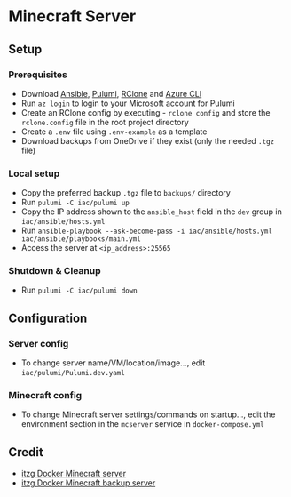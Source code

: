 # Minecraft Server

## Setup

### Prerequisites

- Download [Ansible](https://docs.ansible.com/ansible/latest/installation_guide/intro_installation.html), [Pulumi](https://www.pulumi.com/docs/iac/download-install/), [RClone](https://rclone.org/install/) and [Azure CLI](https://learn.microsoft.com/en-us/cli/azure/install-azure-cli)
- Run `az login` to login to your Microsoft account for Pulumi
- Create an RClone config by executing - `rclone config` and store the `rclone.config` file in the root project directory
- Create a `.env` file using `.env-example` as a template
- Download backups from OneDrive if they exist (only the needed `.tgz` file)

### Local setup

- Copy the preferred backup `.tgz` file to `backups/` directory
- Run `pulumi -C iac/pulumi up`
- Copy the IP address shown to the `ansible_host` field in the `dev` group in `iac/ansible/hosts.yml`
- Run `ansible-playbook --ask-become-pass -i iac/ansible/hosts.yml iac/ansible/playbooks/main.yml`
- Access the server at `<ip_address>:25565`

### Shutdown & Cleanup

- Run `pulumi -C iac/pulumi down`

## Configuration

### Server config

- To change server name/VM/location/image..., edit `iac/pulumi/Pulumi.dev.yaml`

### Minecraft config

- To change Minecraft server settings/commands on startup..., edit the environment section in the `mcserver` service in `docker-compose.yml`

## Credit

- [itzg Docker Minecraft server](https://github.com/itzg/docker-minecraft-server)
- [itzg Docker Minecraft backup server](https://github.com/itzg/docker-mc-backup)
